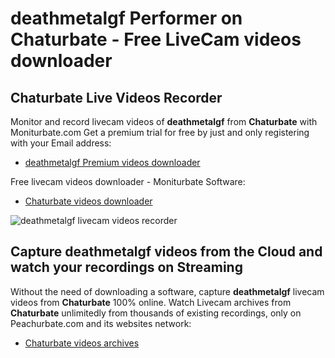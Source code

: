 # deathmetalgf Performer on Chaturbate - Free LiveCam videos downloader

## Chaturbate Live Videos Recorder

Monitor and record livecam videos of **deathmetalgf** from **Chaturbate** with Moniturbate.com
Get a premium trial for free by just and only registering with your Email address:
* [deathmetalgf Premium videos downloader](https://moniturbate.com/request-demo-licence-key.html)

Free livecam videos downloader - Moniturbate Software:
* [Chaturbate videos downloader](https://moniturbate.com/moniturbate-download-software.html)

![deathmetalgf livecam videos recorder](https://peachurnet.com/templates/moniturbate-software.png)


## Capture deathmetalgf videos from the Cloud and watch your recordings on Streaming

Without the need of downloading a software, capture **deathmetalgf** livecam videos from **Chaturbate** 100% online.
Watch Livecam archives from **Chaturbate** unlimitedly from thousands of existing recordings, only on Peachurbate.com and its websites network:
* [Chaturbate videos archives](https://peachurnet.com/)